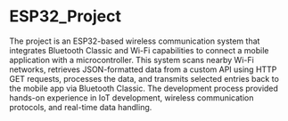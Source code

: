 # ESP32_Project
The project is an ESP32-based wireless communication system that integrates Bluetooth Classic and Wi-Fi capabilities to connect a mobile application with a microcontroller. This system scans nearby Wi-Fi networks, retrieves JSON-formatted data from a custom API using HTTP GET requests, processes the data, and transmits selected entries back to the mobile app via Bluetooth Classic. The development process provided hands-on experience in IoT development, wireless communication protocols, and real-time data handling.
